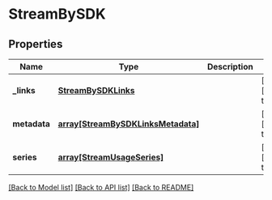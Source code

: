 # StreamBySDK

## Properties
Name | Type | Description | Notes
------------ | ------------- | ------------- | -------------
**_links** | [**StreamBySDKLinks**](StreamBySDKLinks.md) |  | [optional] [default to null]
**metadata** | [**array[StreamBySDKLinksMetadata]**](StreamBySDKLinksMetadata.md) |  | [optional] [default to null]
**series** | [**array[StreamUsageSeries]**](StreamUsageSeries.md) |  | [optional] [default to null]

[[Back to Model list]](../README.md#documentation-for-models) [[Back to API list]](../README.md#documentation-for-api-endpoints) [[Back to README]](../README.md)


